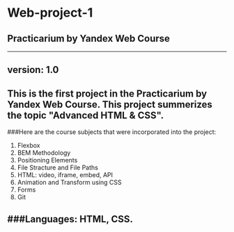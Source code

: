 # Web-project-1
## Practicarium by Yandex Web Course
------
version: 1.0
------
This is the first project in the **Practicarium by Yandex Web Course**.
This project summerizes the topic **"Advanced HTML & CSS"**.
------
###Here are the course subjects that were incorporated into the project:
1. Flexbox
2. BEM Methodology
3. Positioning Elements
4. File Stracture and File Paths
5. HTML: video, iframe, embed, API
6. Animation and Transform using CSS
7. Forms
8. Git

###Languages:
HTML, CSS.
------
